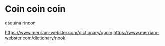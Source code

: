 Coin coin coin
===

esquina
rincon

https://www.merriam-webster.com/dictionary/quoin
https://www.merriam-webster.com/dictionary/nook